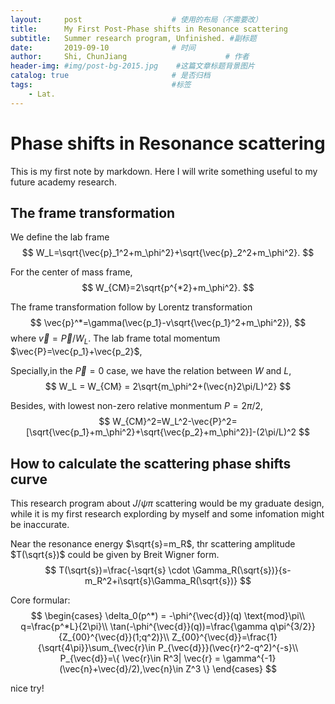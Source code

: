 ```yaml
---
layout:     post                    # 使用的布局（不需要改）
title:      My First Post-Phase shifts in Resonance scattering               # 标题 
subtitle:   Summer research program, Unfinished. #副标题
date:       2019-09-10              # 时间
author:     Shi, ChunJiang                      # 作者
header-img: #img/post-bg-2015.jpg    #这篇文章标题背景图片
catalog: true                       # 是否归档
tags:                               #标签
    - Lat.
---
```


<head>
    <script src="https://cdn.mathjax.org/mathjax/latest/MathJax.js?config=TeX-AMS-MML_HTMLorMML" type="text/javascript"></script>
    <script type="text/x-mathjax-config">
        MathJax.Hub.Config({
            tex2jax: {
            skipTags: ['script', 'noscript', 'style', 'textarea', 'pre'],
            inlineMath: [['$','$']]
            }
        });
    </script>
</head>

# Phase shifts in Resonance scattering 
This is my first note by markdown. Here I will write something useful to my future academy research.

## The frame transformation
We define the lab frame
$$
W_L=\sqrt{\vec{p}_1^2+m_\phi^2}+\sqrt{\vec{p}_2^2+m_\phi^2}.
$$

For the center of mass frame,
$$
W_{CM}=2\sqrt{p^{*2}+m_\phi^2}.
$$

The frame transformation follow by Lorentz transformation
$$
\vec{p}^*=\gamma(\vec{p_1}-v\sqrt{\vec{p_1}^2+m_\phi^2}),
$$
where $\vec{v}=\vec{P}/W_L$.
The lab frame total momentum $\vec{P}=\vec{p_1}+\vec{p_2}$, 


Specially,in the $\vec{P}=0$ case, we have the relation between $W$ and $L$,
$$
W_L = W_{CM} = 2\sqrt{m_\phi^2+(\vec{n}2\pi/L)^2}
$$

Besides, with lowest non-zero relative monmentum $P=2\pi/2$, 
$$
W_{CM}^2=W_L^2-\vec{P}^2=[\sqrt{\vec{p_1}+m_\phi^2}+\sqrt{\vec{p_2}+m_\phi^2}]-(2\pi/L)^2
$$
 
## How to calculate the  scattering phase shifts curve
This research program about $J/ \psi \pi$ scattering would be my graduate design, while it is my first research explording by myself and some infomation might be inaccurate.

Near the resonance energy $\sqrt{s}=m_R$, thr scattering amplitude $T(\sqrt{s})$ could be given by Breit Wigner form.
$$
T(\sqrt{s})=\frac{-\sqrt{s} \cdot \Gamma_R(\sqrt{s})}{s-m_R^2+i\sqrt{s}\Gamma_R(\sqrt{s})}
$$

Core formular:
$$
\begin{cases}
    \delta_0(p^*) = -\phi^{\vec{d}}(q) \text{mod}\pi\\
    q=\frac{p^*L}{2\pi}\\
    \tan(-\phi^{\vec{d}}(q))=\frac{\gamma q\pi^{3/2}}{Z_{00}^{\vec{d}}(1;q^2)}\\
    Z_{00}^{\vec{d}}=\frac{1}{\sqrt{4\pi}}\sum_{\vec{r}\in P_{\vec{d}}}(\vec{r}^2-q^2)^{-s}\\
    P_{\vec{d}}=\{ \vec{r}\in R^3| \vec{r} = \gamma^{-1} (\vec{n}+\vec{d}/2),\vec{n}\in Z^3 \}
\end{cases}
$$

nice try!


